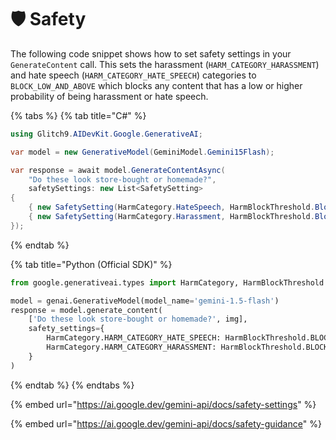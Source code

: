 # 🛡️ Safety

The following code snippet shows how to set safety settings in your `GenerateContent` call. This sets the harassment (`HARM_CATEGORY_HARASSMENT`) and hate speech (`HARM_CATEGORY_HATE_SPEECH`) categories to `BLOCK_LOW_AND_ABOVE` which blocks any content that has a low or higher probability of being harassment or hate speech.

{% tabs %}
{% tab title="C#" %}
```csharp
using Glitch9.AIDevKit.Google.GenerativeAI;

var model = new GenerativeModel(GeminiModel.Gemini15Flash);

var response = await model.GenerateContentAsync(
    "Do these look store-bought or homemade?", 
    safetySettings: new List<SafetySetting>
{
    { new SafetySetting(HarmCategory.HateSpeech, HarmBlockThreshold.BlockLowAndAbove) },
    { new SafetySetting(HarmCategory.Harassment, HarmBlockThreshold.BlockLowAndAbove) }
});
```
{% endtab %}

{% tab title="Python (Official SDK)" %}
```python
from google.generativeai.types import HarmCategory, HarmBlockThreshold

model = genai.GenerativeModel(model_name='gemini-1.5-flash')
response = model.generate_content(
    ['Do these look store-bought or homemade?', img],
    safety_settings={
        HarmCategory.HARM_CATEGORY_HATE_SPEECH: HarmBlockThreshold.BLOCK_LOW_AND_ABOVE,
        HarmCategory.HARM_CATEGORY_HARASSMENT: HarmBlockThreshold.BLOCK_LOW_AND_ABOVE,
    }
)
```
{% endtab %}
{% endtabs %}

{% embed url="https://ai.google.dev/gemini-api/docs/safety-settings" %}

{% embed url="https://ai.google.dev/gemini-api/docs/safety-guidance" %}
